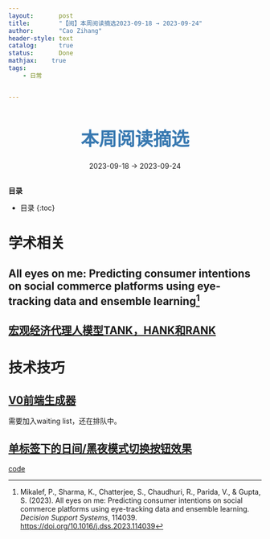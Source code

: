 ```yaml
---
layout:       post
title:        "【阅】本周阅读摘选2023-09-18 → 2023-09-24"
author:       "Cao Zihang"
header-style: text
catalog:      true
status:		  Done
mathjax: 	true
tags:
    - 日常


---
```


<center style="margin-bottom: 20px; margin-top: 50px"><font color="#3879B1" style="line-height: 1.4;font-weight: 700;font-size: 36px;box-sizing: border-box; ">本周阅读摘选</font></center>

<center style=" margin-bottom: 30px;">2023-09-18 → 2023-09-24</center>

<font style="font-weight: bold;">目录</font>

* 目录
{:toc}

# 学术相关

## All eyes on me: Predicting consumer intentions on social commerce platforms using eye-tracking data and ensemble learning[^1]



## [宏观经济代理人模型TANK，HANK和RANK](https://cec.blog.caixin.com/archives/177979)



# 技术技巧

## [V0前端生成器](https://v0.dev/)

需要加入waiting list，还在排队中。

## [单标签下的日间/黑夜模式切换按钮效果](https://mp.weixin.qq.com/s/4WYe_XcsGFIy-zmh9NpI3w)

[code](https://codepen.io/Chokcoco/pen/QWJWqBv)



[^1]:Mikalef, P., Sharma, K., Chatterjee, S., Chaudhuri, R., Parida, V., & Gupta, S. (2023). All eyes on me: Predicting consumer intentions on social commerce platforms using eye-tracking data and ensemble learning. *Decision Support Systems*, 114039. https://doi.org/10.1016/j.dss.2023.114039

